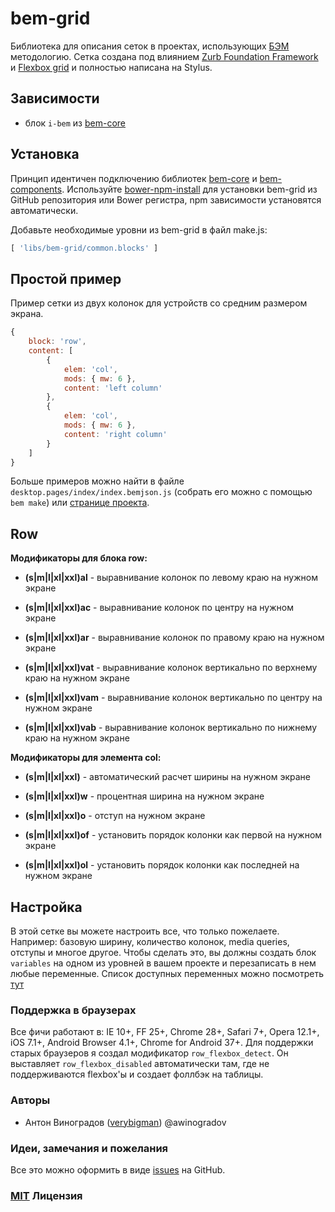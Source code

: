 # bem-grid

Библиотека для описания сеток в проектах, использующих [БЭМ](http://ru.bem.info/) методологию. Cетка создана под влиянием [Zurb Foundation Framework](http://foundation.zurb.com/docs/components/grid.html) и [Flexbox grid](http://flexboxgrid.com/) и полностью написана на Stylus.

## Зависимости

- блок `i-bem` из [bem-core](https//github.com/bem/bem-core)

## Установка

Принцип идентичен подключению библиотек [bem-core](https//github.com/bem/bem-core) и [bem-components](https//github.com/bem/bem-components).
Используйте [bower-npm-install](https://github.com/arikon/bower-npm-install) для установки bem-grid из GitHub репозитория или Bower регистра, npm зависимости установятся автоматически.

Добавьте необходимые уровни из bem-grid в файл make.js:

``` javascript
[ 'libs/bem-grid/common.blocks' ]
```

## Простой пример

Пример сетки из двух колонок для устройств со средним размером экрана.

``` javascript
{
    block: 'row',
    content: [
        {
            elem: 'col',
            mods: { mw: 6 },
            content: 'left column'
        },
        {
            elem: 'col',
            mods: { mw: 6 },
            content: 'right column'
        }
    ]
}
```

Больше примеров можно найти в файле `desktop.pages/index/index.bemjson.js` (собрать его можно с помощью `bem make`) или [странице проекта](http://verybigman.github.io/bem-grid).

## Row

__Модификаторы для блока row:__

- __(s|m|l|xl|xxl)al__ - выравнивание колонок по левому краю на нужном экране
- __(s|m|l|xl|xxl)ac__ - выравнивание колонок по центру на нужном экране
- __(s|m|l|xl|xxl)ar__ - выравнивание колонок по правому краю на нужном экране

- __(s|m|l|xl|xxl)vat__ - выравнивание колонок вертикально по верхнему краю на нужном экране
- __(s|m|l|xl|xxl)vam__ - выравнивание колонок вертикально по центру на нужном экране
- __(s|m|l|xl|xxl)vab__ - выравнивание колонок вертикально по нижнему краю на нужном экране

__Модификаторы для элемента col:__

- __(s|m|l|xl|xxl)__ - автоматический расчет ширины на нужном экране
- __(s|m|l|xl|xxl)w__ - процентная ширина на нужном экране
- __(s|m|l|xl|xxl)o__ - отступ на нужном экране

- __(s|m|l|xl|xxl)of__ - установить порядок колонки как первой на нужном экране
- __(s|m|l|xl|xxl)ol__ - установить порядок колонки как последней на нужном экране

## Настройка

В этой сетке вы можете настроить все, что только пожелаете. Например: базовую ширину, количество колонок, media queries, отступы и многое другое.
Чтобы сделать это, вы должны создать блок `variables` на одном из уровней в вашем проекте и перезаписать в нем любые переменные.
Список доступных переменных можно посмотреть [тут](https://github.com/bem-incubator/bem-grid/blob/master/common.blocks/variables/variables.styl)

### Поддержка в браузерах

Все фичи работают в: IE 10+, FF 25+, Chrome 28+, Safari 7+, Opera 12.1+, iOS 7.1+, Android Browser 4.1+, Chrome for Android 37+. Для поддержки старых браузеров я создал модификатор `row_flexbox_detect`. Он выставляет `row_flexbox_disabled` автоматически там, где не поддерживаются flexbox'ы и создает фоллбэк на таблицы.

### Авторы

- Антон Виноградов ([verybigman](https://github.com/verybigman)) @awinogradov

### Идеи, замечания и пожелания

Все это можно оформить в виде [issues](https://github.com/verybigman/bem-grid/issues) на GitHub.

### [MIT](http://en.wikipedia.org/wiki/MIT_License) Лицензия
